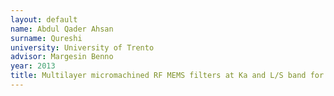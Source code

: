 ```yaml
---
layout: default 
name: Abdul Qader Ahsan
surname: Qureshi 
university: University of Trento
advisor: Margesin Benno
year: 2013
title: Multilayer micromachined RF MEMS filters at Ka and L/S band for on-board satellite communication systems
---
```

